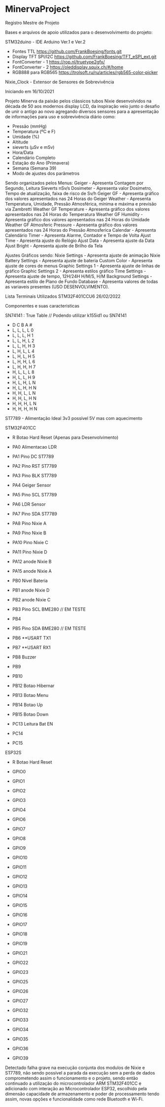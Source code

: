 # MinervaProject

Registro Mestre de Projeto 

Bases e arquivos de apoio utilizados para o desenvolvimento do projeto:

STM32duino - IDE Arduino Ver.1 e Ver.2

- Fontes TTL 
https://github.com/FrankBoesing/fonts.git
- Display TFT SPI/I2C
https://github.com/FrankBoesing/TFT_eSPI_ext.git
- FontConverter - 1
https://rop.nl/truetype2gfx/
- FontConverter - 2
https://oleddisplay.squix.ch/#/home
- RGB888 para RGB565
https://trolsoft.ru/ru/articles/rgb565-color-picker

Nixie_Clock - Extensor de Sensores de Sobrevivência

Iniciando em 16/10/2021

Projeto Minerva da paixão pelos clássicos tubos Nixie desenvolvidos na década de 50 aos modernos display LCD, da inspiração veio junto o desafio de unir o antigo ao novo agregando diversos sensores para a apresentação de informações para uso e sobrevivência diário como:

- Pressão (mmHg)
- Temperatura (ºC e F)
- Umidade (%)
- Altitude
- sieverts (µSv e mSv)
- Hora/Data
- Calendário Completo
- Estação do Ano (Primavera)
- Semana (Semana 39)
- Modo de ajustes dos parâmetros 

Sendo organizados pelos Menus:
Geiger                              - Apresenta Contagem por Segundo, Leitura Sieverts nSv/s
Dosimeter                           - Apresenta valor Dosimetro, Tempo de atualização, faixa de risco de Sv/h
Geiger GF                           - Apresenta gráfico dos valores apresentados nas 24 Horas do Geiger
Weather                             - Apresenta Temperatura, Umidade, Pressão Atmosférica, mínima e máxima e previsão via Zambretti 
Weather GF Temperature              - Apresenta gráfico dos valores apresentados nas 24 Horas do Temperatura
Weather GF Humidity                 - Apresenta gráfico dos valores apresentados nas 24 Horas do Umidade
Weather GF Atmosferic Pressure      - Apresenta gráfico dos valores apresentados nas 24 Horas do Pressão Atmosferica
Calendar                            - Apresenta Calendário
Timer                               - Apresenta Alarme, Contador e Tempo de Volta
Ajust Time                          - Apresenta ajuste do Relógio
Ajust Data                          - Apresenta ajuste da Data
Ajust Bright                        - Apresenta ajuste de Brilho da Tela

Ajustes Gráficos sendo:
Nixie Settings                      - Apresenta ajuste de animação Nixie
Battery Settings                    - Apresenta ajuste de bateria
Custom Color                        - Apresenta ajuste de cores de menus
Graphic Settings 1                  - Apresenta ajuste de linhas de gráfico
Graphic Settings 2                  - Apresenta estilos gráfico
Time Settings                       - Apresenta ajuste de tempo, 12H/24H H/M/S, H/M
Background Settings                 - Apresenta estilo de Plano de Fundo
Database                            - Apresenta valores de todas as variaveis presentes (USO DESENVOLVIMENTO).


Lista Terminais Utilizados STM32F401CCU6  26/02/2022

Componentes e suas caracteristicas

SN74141 : True Table // Podendo utilizar k155id1 ou SN74141
- D C B A #
- L, L, L, L 0
- L, L, L, H 1
- L, L, H, L 2
- L, L, H, H 3
- L, H, L, L 4
- L, H, L, H 5
- L, H, H, L 6
- L, H, H, H 7
- H, L, L, L 8
- H, L, L, H 9
- H, L, H, L N
- H, L, H, H N
- H, H, L, L N
- H, H, L, H N
- H, H, H, L N
- H, H, H, H N

ST7789 - Alimentação Ideal 3v3 possível 5V mas com aquecimento

STM32F401CC

- R       Botao Hard Reset (Apenas para Desenvolvimento)

- PA0     Alimentacao LDR
- PA1     Pino DC ST7789
- PA2     Pino RST ST7789
- PA3     Pino BLK ST7789
- PA4     Geiger Sensor
- PA5     Pino SCL ST7789 
- PA6     LDR Sensor
- PA7     Pino SDA ST7789
- PA8     Pino Nixie A
- PA9     Pino Nixie B
- PA10    Pino Nixie C
- PA11    Pino Nixie D
- PA12    anode Nixie B
- PA15    anode Nixie A

- PB0     Nivel Bateria
- PB1     anode Nixie D
- PB2     anode Nixie C
- PB3     Pino SCL BME280 // EM TESTE
- PB4      
- PB5     Pino SDA BME280 // EM TESTE
- PB6     **USART TX1
- PB7     **USART RX1
- PB8     Buzzer
- PB9     
- PB10    
- PB12    Botao Hibernar
- PB13    Botao Menu
- PB14    Botao Up
- PB15    Botao Down

- PC13    Leitura Bat EN
- PC14    
- PC15    

ESP32S

- R       Botao Hard Reset

- GPIO0
- GPIO1
- GPIO2
- GPIO3
- GPIO4
- GPIO6
- GPIO7
- GPIO8
- GPIO9
- GPIO10
- GPIO11
- GPIO12
- GPIO13
- GPIO14
- GPIO15
- GPIO16
- GPIO17
- GPIO18
- GPIO19
- GPIO21
- GPIO22
- GPIO23
- GPIO25
- GPIO26
- GPIO27
- GPIO32
- GPIO33
- GPIO34
- GPIO35
- GPIO36
- GPIO39

Detectado falha grave na execução conjunta dos modulos de Nixie e ST7789, não sendo possível a parada da execução sem a perda de dados comprometendo assim o funcionamento e o projeto, sendo então continuado a utilização do microcontrolador ARM STM32F401CC e adicionado com interação ao Microcontrolador ESP32, escolhido pela dimensão capacidade de armazenamento e poder de processamento tendo assim, novas opções e funcionalidade como rede Bluetooth e Wi-Fi.
